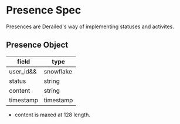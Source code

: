 # Presence Spec
Presences are Derailed's way of implementing statuses and activites.

## Presence Object

| field     | type      |
| --------- | --------- |
| user_id&& | snowflake |
| status    | string    |
| content   | string    |
| timestamp | timestamp |

* content is maxed at 128 length.
